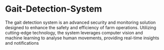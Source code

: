 # Gait-Detection-System
The gait detection system is an advanced  security and monitoring solution designed to enhance the safety and efficiency of farm operations. Utilizing cutting-edge technology, the system leverages computer vision and machine learning to analyse human movements, providing real-time insights and notifications 

